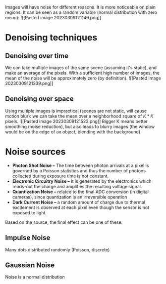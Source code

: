 Images will have noise for different reasons. It is more noticeable on plain regions.
It can be seen as a random variable (normal distribution with zero mean):
![[Pasted image 20230309121149.png]]

# Denoising techniques
## Denoising over time
We can take multiple images of the same scene (assuming it's static), and make an average of the pixels. With a sufficient high number of images, the mean of the noise will be approximately zero (by definition).
![[Pasted image 20230309121339.png]]

## Denoising over space
Using multiple images is impractical (scenes are not static, will cause motion blur):
we can take the mean over a neighborhood square of $K*K$ pixels.
![[Pasted image 20230309121523.png]]
Bigger K means better smoothing (noise reduction), but also leads to blurry images (the window would be on the edge of an object, blending with the background)
# Noise sources
- **Photon Shot Noise –** The time between photon arrivals at a pixel is governed by a Poisson statistics and thus the number of photons collected during exposure time is not constant. 
- **Electronic Circuitry Noise –** It is generated by the electronics which reads-out the charge and amplifies the resulting voltage signal. 
- **Quantization Noise –** related to the final ADC conversion (in digital cameras), since quantization is an irreversible operation 
- **Dark Current Noise –** a random amount of charge due to thermal excitement is observed at each pixel even though the sensor is not exposed to light.

Based on the source, the final effect can be one of these:
## Impulse Noise
Many dots distributed randomly (Poisson, discrete)
## Gaussian Noise
Noise is a normal distribution
